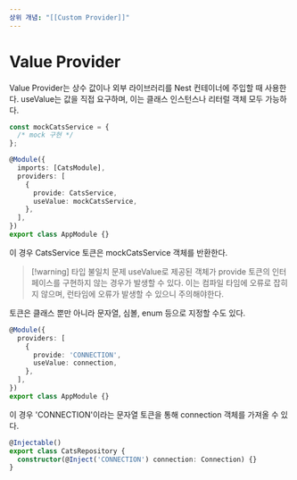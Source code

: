 ```yaml
---
상위 개념: "[[Custom Provider]]"
---
```

# Value Provider
Value Provider는 상수 값이나 외부 라이브러리를 Nest 컨테이너에 주입할 때 사용한다. useValue는 값을 직접 요구하며, 이는 클래스 인스턴스나 리터럴 객체 모두 가능하다.

```ts
const mockCatsService = {
  /* mock 구현 */
};

@Module({
  imports: [CatsModule],
  providers: [
    {
      provide: CatsService,
      useValue: mockCatsService,
    },
  ],
})
export class AppModule {}
```
이 경우 CatsService 토큰은 mockCatsService 객체를 반환한다. 

> [!warning] 타입 불일치 문제
> useValue로 제공된 객체가 provide 토큰의 인터페이스를 구현하지 않는 경우가 발생할 수 있다. 이는 컴파일 타임에 오류로 잡히지 않으며, 런타임에 오류가 발생할 수 있으니 주의해야한다.

토큰은 클래스 뿐만 아니라 문자열, 심볼, enum 등으로 지정할 수도 있다.
```ts
@Module({
  providers: [
    {
      provide: 'CONNECTION',
      useValue: connection,
    },
  ],
})
export class AppModule {}
```
이 경우 'CONNECTION'이라는 문자열 토큰을 통해 connection 객체를 가져올 수 있다.

```ts
@Injectable()
export class CatsRepository {
  constructor(@Inject('CONNECTION') connection: Connection) {}
}
```
